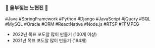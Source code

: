 ### 🌱 울부짖는 노현진 🌱
<!--
**rohhj622/rohhj622** is a ✨ _special_ ✨ repository because its `README.md` (this file) appears on your GitHub profile.

Here are some ideas to get you started:

- 🔭 I’m currently working on ...
- 🌱 I’m currently learning ...
- 👯 I’m looking to collaborate on ...
- 🤔 I’m looking for help with ...
- 💬 Ask me about ...
- 📫 How to reach me: ...
- 😄 Pronouns: ...
- ⚡ Fun fact: ...
-->
#Java #SpringFramework
#Python #Django #JavaScript #jQuery
#SQL #MySQL #Oracle #ORM
#ReactNative #Node.js
#RTSP #FFMPEG

-  2022년 목표 포도알 많이 만들기 (100개 이상)
-  2021년 목표 포도알 많이 만들기 (164개)
